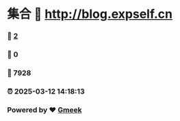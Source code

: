 # 集合 :link: http://blog.expself.cn 
### :page_facing_up: [2](http://blog.expself.cn/tag.html) 
### :speech_balloon: 0 
### :hibiscus: 7928 
### :alarm_clock: 2025-03-12 14:18:13 
### Powered by :heart: [Gmeek](https://github.com/Meekdai/Gmeek)
